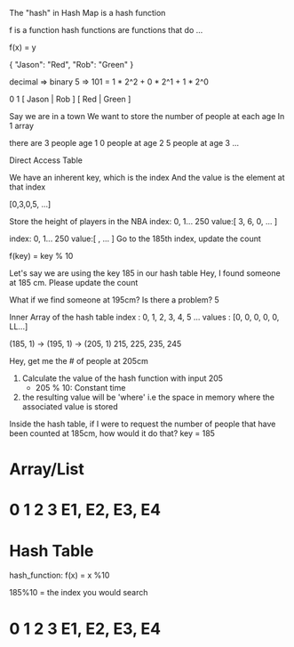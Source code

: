 The "hash" in Hash Map is a hash function

f is a function
hash functions are functions that do ...

f(x) = y

{
    "Jason": "Red",
    "Rob": "Green"
}

decimal => binary
5       => 101 = 1 * 2^2 + 0 * 2^1 + 1 * 2^0

0         1
[ Jason | Rob   ]
[ Red   | Green ]

Say we are in a town
We want to store the number of people at each age
In 1 array

there are 3 people age 1
0 people at age 2
5 people at age 3
...

Direct Access Table

We have an inherent key, which is the index
And the value is the element at that index

[0,3,0,5, ...]


Store the height of players in the NBA
index: 0, 1... 250
value:[      3, 6, 0, ... ]

index: 0, 1... 250
value:[      , ... ]
Go to the 185th index, update the count



f(key) = key % 10

Let's say we are using the key 185 in our hash table
Hey, I found someone at 185 cm. Please update the count

What if we find someone at 195cm? Is there a problem? 5

Inner Array of the hash table
index  :  0, 1, 2, 3, 4, 5 ... 
values : [0, 0, 0, 0, 0, LL...]

(185, 1) -> (195, 1) -> (205, 1) 215, 225, 235, 245

Hey, get me the # of people at 205cm

1. Calculate the value of the hash function with input 205
    - 205 % 10: Constant time
2. the resulting value will be 'where' i.e the space in memory where the associated value is stored



Inside the hash table, if I were to request
the number of people that have been counted
at 185cm, how would it do that?
key = 185




Array/List
============
0   1   2   3
E1, E2, E3, E4
============




Hash Table
============
hash_function: f(x) = x %10

185%10 = the index you would search

0   1   2   3
E1, E2, E3, E4
============


